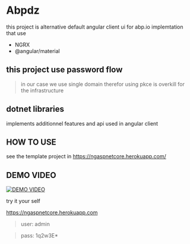 # Abpdz 

this project is alternative default angular client ui for  abp.io implemtation that use 

- NGRX
- @angular/material
 

## this project use password flow 

> in our case we use single domain therefor using pkce is overkill for the infrastructure 

## dotnet libraries 

implements additionnel features and api used in angular client 

## HOW TO USE 
see the template project in https://ngaspnetcore.herokuapp.com/


## DEMO VIDEO
[![DEMO VIDEO](https://img.youtube.com/vi/kPEFqKevaDU/0.jpg)](https://www.youtube.com/watch?v=kPEFqKevaDU)


try it your self 
 
https://ngaspnetcore.herokuapp.com 
> user: admin

> pass: 1q2w3E*
